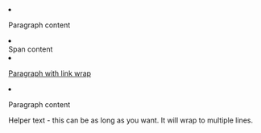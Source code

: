 <li class="touchList-item">
    <div class="ffbox ffbox--touchList-item">
        <div class="ffbox-flex">
            <p>Paragraph content</p>
        </div>
    </div>
</li>
<li class="touchList-item">
    <div class="ffbox ffbox--touchList-item">
        <div class="ffbox-flex">
            <span>Span content</span>
        </div>
    </div>
</li>
<li class="touchList-item">
    <a href="#" class="touchList-item-action">
        <div class="ffbox ffbox--touchList-item">
            <div class="ffbox-flex">
                <p>Paragraph with link wrap</p>
            </div>
        </div>
    </a>
</li>
<li class="touchList-item">
    <div class="ffbox ffbox--touchList-item">
        <div class="ffbox-flex">
            <p>Paragraph content</p>
        </div>
    </div>
    <div class="ffbox">
        <div class="ffbox-flex touchList-helperTextWrap">
            <label id="" for="" class="touchList-helperText">
                Helper text - this can be as long as you want. It will wrap to multiple lines.
            </label>
        </div>
    </div>
</li>
